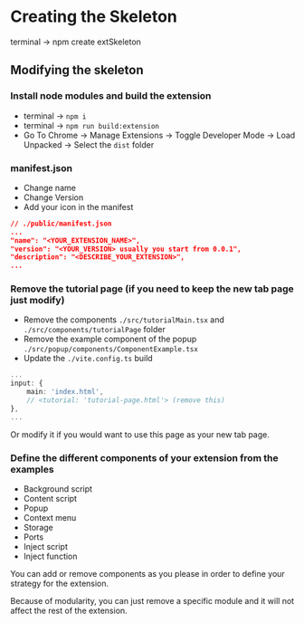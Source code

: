 # Creating the Skeleton

terminal -> npm create extSkeleton

## Modifying the skeleton

### Install node modules and build the extension

- terminal ->  `npm i`
- terminal ->  `npm run build:extension`
- Go To Chrome -> Manage Extensions -> Toggle Developer Mode -> Load Unpacked -> Select the `dist` folder

### manifest.json

- Change name
- Change Version
- Add your icon in the manifest

```json
// ./public/manifest.json
...
"name": "<YOUR_EXTENSION_NAME>",
"version": "<YOUR_VERSION> usually you start from 0.0.1",
"description": "<DESCRIBE_YOUR_EXTENSION>",
...
```

### Remove the tutorial page (if you need to keep the new tab page just modify)

- Remove the components `./src/tutorialMain.tsx` and `./src/components/tutorialPage` folder
- Remove the example component of the popup `./src/popup/components/ComponentExample.tsx`
- Update the `./vite.config.ts` build

```typescript
...
input: {
    main: 'index.html',
    // <tutorial: 'tutorial-page.html'> (remove this)
},
...
```

Or modify it if you would want to use this page as your new tab page.

### Define the different components of your extension from the examples

- Background script
- Content script
- Popup
- Context menu
- Storage
- Ports
- Inject script
- Inject function

You can add or remove components as you please in order to define your strategy for the extension.

Because of modularity, you can just remove a specific module and it will not affect the rest of the extension.
